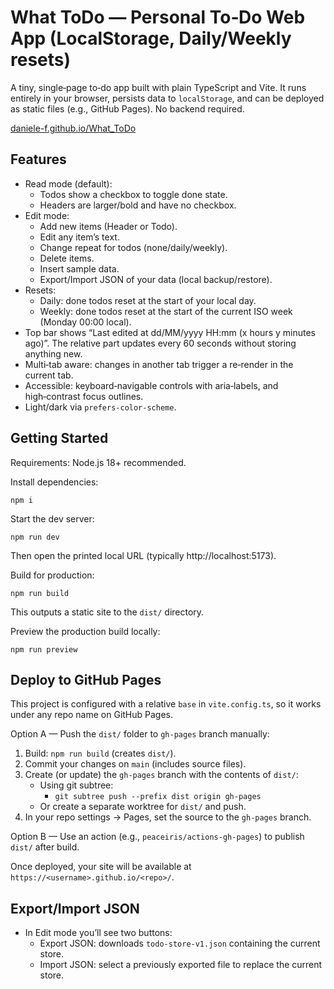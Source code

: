 # What ToDo — Personal To‑Do Web App (LocalStorage, Daily/Weekly resets)

A tiny, single‑page to‑do app built with plain TypeScript and Vite. It runs entirely in your browser, persists data to `localStorage`, and can be deployed as static files (e.g.,
GitHub Pages). No backend required.

[daniele-f.github.io/What_ToDo](https://daniele-f.github.io/What_ToDo/)

## Features

- Read mode (default):
    - Todos show a checkbox to toggle done state.
    - Headers are larger/bold and have no checkbox.
- Edit mode:
    - Add new items (Header or Todo).
    - Edit any item’s text.
    - Change repeat for todos (none/daily/weekly).
    - Delete items.
    - Insert sample data.
    - Export/Import JSON of your data (local backup/restore).
- Resets:
    - Daily: done todos reset at the start of your local day.
    - Weekly: done todos reset at the start of the current ISO week (Monday 00:00 local).
- Top bar shows “Last edited at dd/MM/yyyy HH:mm (x hours y minutes ago)”. The relative part updates every 60 seconds without storing anything new.
- Multi‑tab aware: changes in another tab trigger a re‑render in the current tab.
- Accessible: keyboard‑navigable controls with aria‑labels, and high‑contrast focus outlines.
- Light/dark via `prefers-color-scheme`.

## Getting Started

Requirements: Node.js 18+ recommended.

Install dependencies:

```
npm i
```

Start the dev server:

```
npm run dev
```

Then open the printed local URL (typically http://localhost:5173).

Build for production:

```
npm run build
```

This outputs a static site to the `dist/` directory.

Preview the production build locally:

```
npm run preview
```

## Deploy to GitHub Pages

This project is configured with a relative `base` in `vite.config.ts`, so it works under any repo name on GitHub Pages.

Option A — Push the `dist/` folder to `gh-pages` branch manually:

1. Build: `npm run build` (creates `dist/`).
2. Commit your changes on `main` (includes source files).
3. Create (or update) the `gh-pages` branch with the contents of `dist/`:
    - Using git subtree:
        - `git subtree push --prefix dist origin gh-pages`
    - Or create a separate worktree for `dist/` and push.
4. In your repo settings → Pages, set the source to the `gh-pages` branch.

Option B — Use an action (e.g., `peaceiris/actions-gh-pages`) to publish `dist/` after build.

Once deployed, your site will be available at `https://<username>.github.io/<repo>/`.

## Export/Import JSON

- In Edit mode you’ll see two buttons:
    - Export JSON: downloads `todo-store-v1.json` containing the current store.
    - Import JSON: select a previously exported file to replace the current store.
